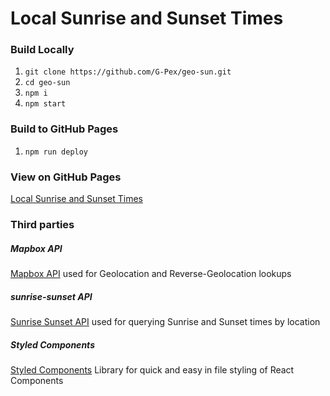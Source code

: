 # Local Sunrise and Sunset Times

### Build Locally

1. `git clone https://github.com/G-Pex/geo-sun.git`
2. `cd geo-sun`
3. `npm i`
4. `npm start`


### Build to GitHub Pages

1. `npm run deploy`

### View on GitHub Pages

[Local Sunrise and Sunset Times](https://g-pex.github.io/geo-sun)


### Third parties

##### Mapbox API 
[Mapbox API](https://docs.mapbox.com/api/) used for Geolocation and Reverse-Geolocation lookups

##### sunrise-sunset API 
[Sunrise Sunset API](https://sunrise-sunset.org/api) used for querying Sunrise and Sunset times by location

##### Styled Components
[Styled Components](https://github.com/styled-components/styled-components) Library for quick and easy in file styling of React Components
